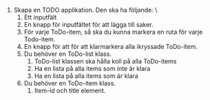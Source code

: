 1. Skapa en TODO applikation. Den ska ha följande: \
   1. Ett inputfält
   2. En knapp för inputfältet för att lägga till saker.
   3. För varje ToDo-item, så ska du kunna markera en ruta för varje Todo-item. 
   4. En knapp för att för att klarmarkera alla ikryssade ToDo-item.
   5. Du behöver en ToDo-list klass.
      1. ToDo-list klassen ska hålla koll på alla ToDo-items
      2. Ha en lista på alla items som inte är klara
      3. Ha en lista på alla items som är klara
   6. Du behöver en ToDo-item klass.
      1. Item-id och title element.